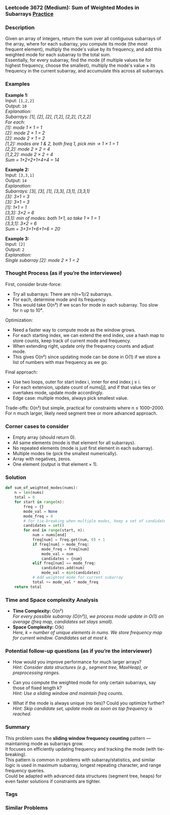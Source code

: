 ### Leetcode 3672 (Medium): Sum of Weighted Modes in Subarrays [Practice](https://leetcode.com/problems/sum-of-weighted-modes-in-subarrays)

### Description  
Given an array of integers, return the sum over all contiguous subarrays of the array, where for each subarray, you compute its mode (the most frequent element), multiply the mode's value by its frequency, and add this weighted mode for each subarray to the total sum.  
Essentially, for every subarray, find the mode (if multiple values tie for highest frequency, choose the smallest), multiply the mode's value × its frequency in the current subarray, and accumulate this across all subarrays.

### Examples  

**Example 1:**  
Input: `[1,2,2]`  
Output: `10`  
*Explanation:  
Subarrays: [1], [2], [2], [1,2], [2,2], [1,2,2]  
For each:  
[1]: mode 1 × 1 = 1  
[2]: mode 2 × 1 = 2  
[2]: mode 2 × 1 = 2  
[1,2]: modes are 1 & 2, both freq 1, pick min → 1 × 1 = 1  
[2,2]: mode 2 × 2 = 4  
[1,2,2]: mode 2 × 2 = 4  
Sum = 1+2+2+1+4+4 = 14*

**Example 2:**  
Input: `[3,3,1]`  
Output: `14`  
*Explanation:  
Subarrays: [3], [3], [1], [3,3], [3,1], [3,3,1]  
[3]: 3×1 = 3  
[3]: 3×1 = 3  
[1]: 1×1 = 1  
[3,3]: 3×2 = 6  
[3,1]: min of modes: both 1×1, so take 1 × 1 = 1  
[3,3,1]: 3×2 = 6  
Sum = 3+3+1+6+1+6 = 20*

**Example 3:**  
Input: `[2]`  
Output: `2`  
*Explanation:  
Single subarray [2]: mode 2 × 1 = 2*


### Thought Process (as if you’re the interviewee)  
First, consider brute-force:  
- Try all subarrays: There are n(n+1)/2 subarrays.  
- For each, determine mode and its frequency.  
- This would take O(n³) if we scan for mode in each subarray. Too slow for n up to 10⁴.

Optimization:  
- Need a faster way to compute mode as the window grows.  
- For each starting index, we can extend the end index, use a hash map to store counts, keep track of current mode and frequency.  
- When extending right, update only the frequency counts and adjust mode.  
- This gives O(n²) since updating mode can be done in O(1) if we store a list of numbers with max frequency as we go.

Final approach:  
- Use two loops, outer for start index i, inner for end index j ≥ i.  
- For each extension, update count of nums[j], and if that value ties or overtakes mode, update mode accordingly.
- Edge case: multiple modes, always pick smallest value.

Trade-offs: O(n²) but simple, practical for constraints where n ≤ 1000–2000. For n much larger, likely need segment tree or more advanced approach.

### Corner cases to consider  
- Empty array (should return 0).
- All same elements (mode is that element for all subarrays).
- No repeated elements (mode is just first element in each subarray).
- Multiple modes tie (pick the smallest numerically).
- Array with negatives, zeros.
- One element (output is that element × 1).

### Solution

```python
def sum_of_weighted_modes(nums):
    n = len(nums)
    total = 0
    for start in range(n):
        freq = {}
        mode_val = None
        mode_freq = 0
        # for tie-breaking when multiple modes, keep a set of candidates
        candidates = set()
        for end in range(start, n):
            num = nums[end]
            freq[num] = freq.get(num, 0) + 1
            if freq[num] > mode_freq:
                mode_freq = freq[num]
                mode_val = num
                candidates = {num}
            elif freq[num] == mode_freq:
                candidates.add(num)
                mode_val = min(candidates)
            # Add weighted mode for current subarray
            total += mode_val * mode_freq
    return total
```

### Time and Space complexity Analysis  

- **Time Complexity:** O(n²)  
    *For every possible subarray (O(n²)), we process mode update in O(1) on average (freq map, candidates set stays small).*
- **Space Complexity:** O(k)  
    *Here, k = number of unique elements in nums. We store frequency map for current window. Candidates set at most k.*

### Potential follow-up questions (as if you’re the interviewer)  

- How would you improve performance for much larger arrays?  
  *Hint: Consider data structures (e.g., segment tree, MaxHeap), or preprocessing ranges.*

- Can you compute the weighted mode for only certain subarrays, say those of fixed length k?  
  *Hint: Use a sliding window and maintain freq counts.*

- What if the mode is always unique (no ties)? Could you optimize further?  
  *Hint: Skip candidate set, update mode as soon as top frequency is reached.*

### Summary
This problem uses the **sliding window frequency counting** pattern — maintaining mode as subarrays grow.  
It focuses on efficiently updating frequency and tracking the mode (with tie-breaking).  
This pattern is common in problems with subarray/statistics, and similar logic is used in maximum subarray, longest repeating character, and range frequency queries.  
Could be adapted with advanced data structures (segment tree, heaps) for even faster solutions if constraints are tighter.

### Tags


### Similar Problems
